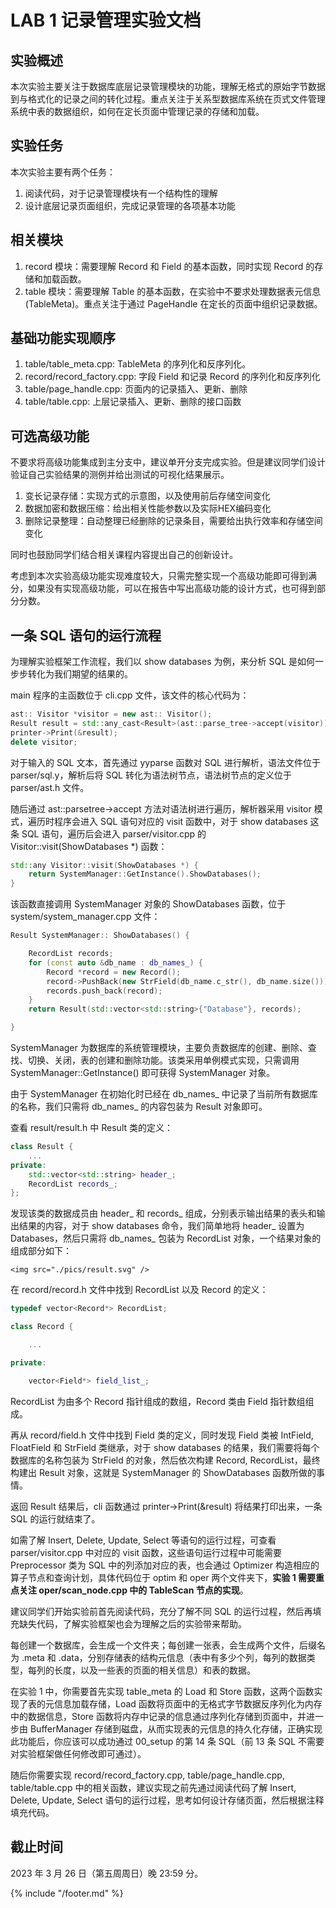 # LAB 1 记录管理实验文档

## 实验概述

本次实验主要关注于数据库底层记录管理模块的功能，理解无格式的原始字节数据到与格式化的记录之间的转化过程。重点关注于关系型数据库系统在页式文件管理系统中表的数据组织，如何在定长页面中管理记录的存储和加载。

## 实验任务

本次实验主要有两个任务：
1. 阅读代码，对于记录管理模块有一个结构性的理解
2. 设计底层记录页面组织，完成记录管理的各项基本功能

## 相关模块

1. record 模块：需要理解 Record 和 Field 的基本函数，同时实现 Record 的存储和加载函数。
2. table 模块：需要理解 Table 的基本函数，在实验中不要求处理数据表元信息 (TableMeta)。重点关注于通过 PageHandle 在定长的页面中组织记录数据。

## 基础功能实现顺序

1. table/table_meta.cpp: TableMeta 的序列化和反序列化。
2. record/record_factory.cpp: 字段 Field 和记录 Record 的序列化和反序列化
3. table/page_handle.cpp: 页面内的记录插入、更新、删除
4. table/table.cpp: 上层记录插入、更新、删除的接口函数

## 可选高级功能

不要求将高级功能集成到主分支中，建议单开分支完成实验。但是建议同学们设计验证自己实验结果的测例并给出测试的可视化结果展示。

1. 变长记录存储：实现方式的示意图，以及使用前后存储空间变化
2. 数据加密和数据压缩：给出相关性能参数以及实际HEX编码变化
3. 删除记录整理：自动整理已经删除的记录条目，需要给出执行效率和存储空间变化

同时也鼓励同学们结合相关课程内容提出自己的创新设计。

考虑到本次实验高级功能实现难度较大，只需完整实现一个高级功能即可得到满分，如果没有实现高级功能，可以在报告中写出高级功能的设计方式，也可得到部分分数。

## 一条 SQL 语句的运行流程

为理解实验框架工作流程，我们以 show databases 为例，来分析 SQL 是如何一步步转化为我们期望的结果的。

main 程序的主函数位于 cli.cpp 文件，该文件的核心代码为：

```c++
ast:: Visitor *visitor = new ast:: Visitor(); 
Result result = std::any_cast<Result>(ast::parse_tree->accept(visitor)); 
printer->Print(&result); 
delete visitor; 

```

对于输入的 SQL 文本，首先通过 yyparse 函数对 SQL 进行解析，语法文件位于 parser/sql.y，解析后将 SQL 转化为语法树节点，语法树节点的定义位于 parser/ast.h 文件。

随后通过 ast::parsetree->accept 方法对语法树进行遍历，解析器采用 visitor 模式，遍历时程序会进入 SQL 语句对应的 visit 函数中，对于 show databases 这条 SQL 语句，遍历后会进入 parser/visitor.cpp 的 Visitor::visit(ShowDatabases *) 函数：

```c++
std::any Visitor::visit(ShowDatabases *) {
    return SystemManager::GetInstance().ShowDatabases(); 
}
```

该函数直接调用 SystemManager 对象的 ShowDatabases 函数，位于 system/system_manager.cpp 文件：

```c++
Result SystemManager:: ShowDatabases() {

    RecordList records;
    for (const auto &db_name : db_names_) {
        Record *record = new Record();
        record->PushBack(new StrField(db_name.c_str(), db_name.size()));
        records.push_back(record);
    }
    return Result(std::vector<std::string>{"Database"}, records);

}

```

SystemManager 为数据库的系统管理模块，主要负责数据库的创建、删除、查找、切换、关闭，表的创建和删除功能。该类采用单例模式实现，只需调用 SystemManager::GetInstance() 即可获得 SystemManager 对象。

由于 SystemManager 在初始化时已经在 db\_names\_ 中记录了当前所有数据库的名称，我们只需将 db\_names\_ 的内容包装为 Result 对象即可。

查看 result/result.h 中 Result 类的定义：

```c++
class Result {
    ...
private:
    std::vector<std::string> header_;
    RecordList records_;
};
```

发现该类的数据成员由 header\_ 和 records\_ 组成，分别表示输出结果的表头和输出结果的内容，对于 show databases 命令，我们简单地将 header\_ 设置为 Databases，然后只需将 db\_names\_ 包装为 RecordList 对象，一个结果对象的组成部分如下：

<p align="center">

    <img src="./pics/result.svg" />

</p>

在 record/record.h 文件中找到 RecordList 以及 Record 的定义：

```c++
typedef vector<Record*> RecordList; 

class Record {

    ...

private:

    vector<Field*> field_list_;

```

RecordList 为由多个 Record 指针组成的数组，Record 类由 Field 指针数组组成。

再从 record/field.h 文件中找到 Field 类的定义，同时发现 Field 类被 IntField, FloatField 和 StrField 类继承，对于 show databases 的结果，我们需要将每个数据库的名称包装为 StrField 的对象，然后依次构建 Record, RecordList，最终构建出 Result 对象，这就是 SystemManager 的 ShowDatabases 函数所做的事情。

返回 Result 结果后，cli 函数通过 printer->Print(&result) 将结果打印出来，一条 SQL 的运行就结束了。

如需了解 Insert, Delete, Update, Select 等语句的运行过程，可查看 parser/visitor.cpp 中对应的 visit 函数，这些语句运行过程中可能需要 Preprocessor 类为 SQL 中的列添加对应的表，也会通过 Optimizer 构造相应的算子节点和查询计划，具体代码位于 optim 和 oper 两个文件夹下，**实验 1 需要重点关注 oper/scan_node.cpp 中的 TableScan 节点的实现**。

建议同学们开始实验前首先阅读代码，充分了解不同 SQL 的运行过程，然后再填充缺失代码，了解实验框架也会为理解之后的实验带来帮助。

每创建一个数据库，会生成一个文件夹；每创建一张表，会生成两个文件，后缀名为 .meta 和 .data，分别存储表的结构元信息（表中有多少个列，每列的数据类型，每列的长度，以及一些表的页面的相关信息）和表的数据。

在实验 1 中，你需要首先实现 table_meta 的 Load 和 Store 函数，这两个函数实现了表的元信息加载存储，Load 函数将页面中的无格式字节数据反序列化为内存中的数据信息，Store 函数将内存中记录的信息通过序列化存储到页面中，并进一步由 BufferManager 存储到磁盘，从而实现表的元信息的持久化存储，正确实现此功能后，你应该可以成功通过 00_setup 的第 14 条 SQL（前 13 条 SQL 不需要对实验框架做任何修改即可通过）。

随后你需要实现 record/record_factory.cpp, table/page_handle.cpp, table/table.cpp 中的相关函数，建议实现之前先通过阅读代码了解 Insert, Delete, Update, Select 语句的运行过程，思考如何设计存储页面，然后根据注释填充代码。

## 截止时间

2023 年 3 月 26 日（第五周周日）晚 23:59 分。

{% include "/footer.md" %}
